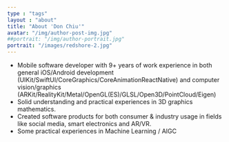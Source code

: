 ```yaml
---
type : "tags"
layout : "about"
title: "About 'Don Chiu'"
avatar: "/img/author-post-img.jpg"
##portrait: "/img/author-portrait.jpg"
portrait: "/images/redshore-2.jpg"
---
```


- Mobile software developer with 9+ years of work experience in both general iOS/Android development (UIKit/SwiftUI/CoreGraphics/CoreAnimationReactNative) and computer vision/graphics (ARKit/RealityKit/Metal/OpenGL(ES)/GLSL/Open3D/PointCloud/Eigen)
- Solid understanding and practical experiences in 3D graphics mathematics.
- Created software products for both consumer & industry usage in fields like social media, smart electronics and AR/VR. 
- Some practical experiences in Machine Learning / AIGC
